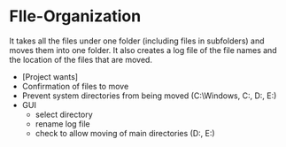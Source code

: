 # FIle-Organization
It takes all the files under one folder (including files in subfolders) and moves them into one folder. It also creates a log file of the file names and the location of the files that are moved.
- [Project wants]
- Confirmation of files to move
- Prevent system directories from being moved (C:\Windows, C:, D:, E:)
- GUI
  - select directory
  - rename log file
  - check to allow moving of main directories (D:, E:)
